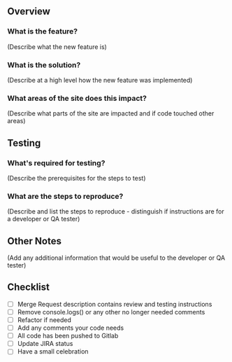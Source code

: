 ## Overview
### What is the feature?
(Describe what the new feature is)

### What is the solution?
(Describe at a high level how the new feature was implemented)

### What areas of the site does this impact?
(Describe what parts of the site are impacted and if code touched other areas)

## Testing
### What's required for testing?
(Describe the prerequisites for the steps to test)

### What are the steps to reproduce?
(Describe and list the steps to reproduce - distinguish if instructions are for a developer or QA tester)

## Other Notes
(Add any additional information that would be useful to the developer or QA tester)

## Checklist
- [ ] Merge Request description contains review and testing instructions
- [ ] Remove console.logs() or any other no longer needed comments
- [ ] Refactor if needed
- [ ] Add any comments your code needs
- [ ] All code has been pushed to Gitlab
- [ ] Update JIRA status
- [ ] Have a small celebration 